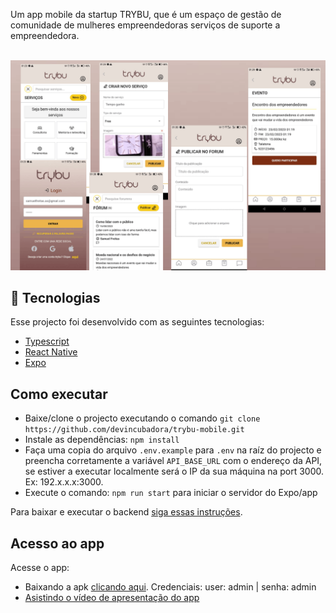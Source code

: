 Um app mobile da startup TRYBU, que é um espaço de gestão de comunidade de mulheres empreendedoras serviços de suporte a empreendedora.

<br>

<img src="./.github/preview.png">

## 🚀 Tecnologias

Esse projecto foi desenvolvido com as seguintes tecnologias:

- [Typescript](https://www.typescriptlang.org/)
- [React Native](https://reactnative.dev/)
- [Expo](https://expo.dev)

## Como executar

- Baixe/clone o projecto executando o comando `git clone https://github.com/devincubadora/trybu-mobile.git`
- Instale as dependências: `npm install`
- Faça uma copia do arquivo `.env.example` para `.env` na raíz do projecto e preencha corretamente a variável `API_BASE_URL` com o endereço da API, se estiver a executar localmente será o IP da sua máquina na port 3000. Ex: 192.x.x.x:3000.
- Execute o comando: `npm run start` para iniciar o servidor do Expo/app

Para baixar e executar o backend [siga essas instruções](https://github.com/devincubadora/trybu-api).

## Acesso ao app

Acesse o app:

- Baixando a apk [clicando aqui](https://www.mediafire.com/file/t4wtinzs4sder6g/Trybu.apk/file). Credenciais: user: admin | senha: admin
- [Asistindo o vídeo de apresentação do app](https://youtu.be/0yPdtSVUaBI)
